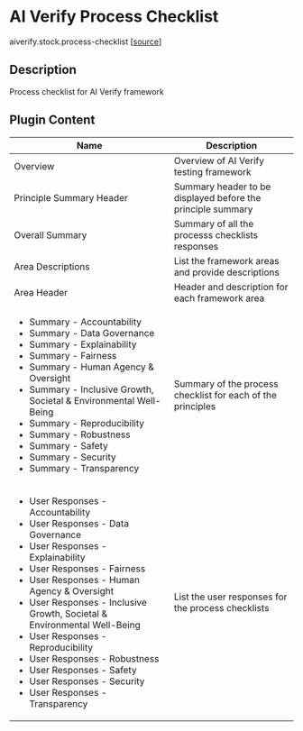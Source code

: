 # AI Verify Process Checklist
aiverify.stock.process-checklist [[source](https://github.com/IMDA-BTG/aiverify/tree/main/aiverify.stock.process-checklist)]

## Description
Process checklist for AI Verify framework

## Plugin Content
| Name                                                                                                                                                                                                                                                                                                                                                                                                          | Description                                                 |
| ------------------------------------------------------------------------------------------------------------------------------------------------------------------------------------------------------------------------------------------------------------------------------------------------------------------------------------------------------------------------------------------------------------- | ----------------------------------------------------------- |
| Overview                                                                                                                                                                                                                                                                                                                                                                                                      | Overview of AI Verify testing framework                     |
| Principle Summary Header                                                                                                                                                                                                                                                                                                                                                                                      | Summary header to be displayed before the principle summary |
| Overall Summary                                                                                                                                                                                                                                                                                                                                                                                               | Summary of all the processs checklists responses            |
| Area Descriptions                                                                                                                                                                                                                                                                                                                                                                                             | List the framework areas and provide descriptions           |
| Area Header                                                                                                                                                                                                                                                                                                                                                                                                   | Header and description for each framework area              |
| <ul><li>Summary - Accountability</li><li>Summary - Data Governance</li><li>Summary - Explainability</li><li>Summary - Fairness</li><li>Summary - Human Agency & Oversight</li><li>Summary - Inclusive Growth, Societal & Environmental Well-Being</li><li>Summary - Reproducibility</li><li>Summary - Robustness</li><li>Summary - Safety</li><li>Summary - Security</li><li>Summary - Transparency</li></ul> | Summary of the process checklist for each of the principles      |
|<ul><li>User Responses - Accountability</li><li>User Responses - Data Governance</li><li>User Responses - Explainability</li><li>User Responses - Fairness</li><li>User Responses - Human Agency & Oversight</li><li>User Responses - Inclusive Growth, Societal & Environmental Well-Being</li><li>User Responses - Reproducibility</li><li>User Responses - Robustness</li><li>User Responses - Safety</li><li>User Responses - Security</li><li>User Responses - Transparency</li></ul>| List the user responses for the process checklists|                                                                                                                                                                                                                                                                                                                                                                                                               |                                                             |